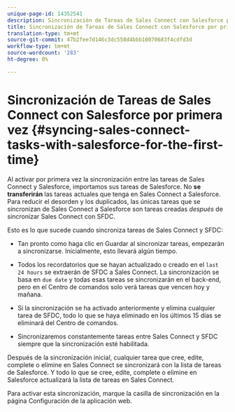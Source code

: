 ```yaml
---
unique-page-id: 14352541
description: Sincronización de Tareas de Sales Connect con Salesforce por primera vez - Documentos de marketing - Documentación del producto
title: Sincronización de Tareas de Sales Connect con Salesforce por primera vez
translation-type: tm+mt
source-git-commit: 47b2fee7d146c3dc558d4bbb10070683f4cdfd3d
workflow-type: tm+mt
source-wordcount: '283'
ht-degree: 0%

---
```



# Sincronización de Tareas de Sales Connect con Salesforce por primera vez {#syncing-sales-connect-tasks-with-salesforce-for-the-first-time}

Al activar por primera vez la sincronización entre las tareas de Sales Connect y Salesforce, importamos sus tareas de Salesforce. No **se transferirán** las tareas actuales que tenga en Sales Connect a Salesforce. Para reducir el desorden y los duplicados, las únicas tareas que se sincronizan de Sales Connect a Salesforce son tareas creadas *después* de sincronizar Sales Connect con SFDC.

Esto es lo que sucede cuando sincroniza tareas de Sales Connect y SFDC:

- Tan pronto como haga clic en Guardar al sincronizar tareas, empezarán a sincronizarse. Inicialmente, esto llevará algún tiempo.

- Todos los recordatorios que se hayan actualizado o creado en el `last 24 hours` se extraerán de SFDC a Sales Connect. La sincronización se basa en `due date` y todas esas tareas se sincronizarán en el back-end, pero en el Centro de comandos solo verá tareas que vencen hoy y mañana.

- Si la sincronización se ha activado anteriormente y elimina cualquier tarea de SFDC, todo lo que se haya eliminado en los últimos 15 días se eliminará del Centro de comandos.

- Sincronizaremos constantemente tareas entre Sales Connect y SFDC siempre que la sincronización esté habilitada.

Después de la sincronización inicial, cualquier tarea que cree, edite, complete o elimine en Sales Connect se sincronizará con la lista de tareas de Salesforce. Y todo lo que se cree, edite, complete o elimine en Salesforce actualizará la lista de tareas en Sales Connect.

Para activar esta sincronización, marque la casilla de sincronización en la página [](http://toutapp.com/next#settings/crm/salesforce/configure) Configuración de la aplicación web.

